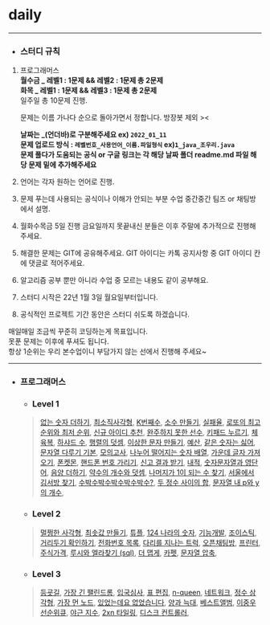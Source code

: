 # daily
***

+ ### 스터디 규칙
1. 프로그래머스               
**월수금 _ 레벨1 : 1문제 && 레벨2 : 1문제 총 2문제                       
화목 _ 레벨1 : 1문제 && 레벨3 : 1문제 총 2문제**                                                                             
일주일 총 10문제 진행.             
                 
      문제는 이름 가나다 순으로 돌아가면서 정합니다.
      방장봇 제외 ><
   
      **날짜는 _(언더바)로 구분해주세요 ex) `2022_01_11`         
      문제 업로드 방식 : `레벨번호_사용언어_이름.파일형식` ex)`1_java_조우리.java`                    
      문제 풀다가 도움되는 공식 or 구글 링크는 각 해당 날짜 폴더 readme.md 파일 해당 문제 밑에 추가해주세요**
  
2. 언어는 각자 원하는 언어로 진행.
3. 문제 푸는데 사용되는 공식이나 이해가 안되는 부분 수업 중간중간 팀즈 or 채팅방에서 설명.
4. 월화수목금 5일 진행
금요일까지 못끝내신 분들은 이후 주말에 추가적으로 진행해주세요.
5. 해결한 문제는 GIT에 공유해주세요.
GIT 아이디는 카톡 공지사항 중 GIT 아이디 칸에 댓글로 적어주세요.

6. 알고리즘 공부 뿐만 아니라 수업 중 모르는 내용도 같이 공부해요.

7. 스터디 시작은 22년 1월 3일 월요일부터입니다.<br>

8. 공식적인 프로젝트 기간 동안은 스터디 쉬도록 하겠습니다.<br>

매일매일 조금씩 꾸준히 코딩하는게 목표입니다.            
못푼 문제는 이후에 푸셔도 됩니다.              
항상 1순위는 우리 본수업이니 부담가지 않는 선에서 진행해 주세요~
***


+ ### 프로그래머스
  +  ### Level 1
  >  [없는 숫자 더하기](https://programmers.co.kr/learn/courses/30/lessons/86051), 
  >  [최소직사각형](https://programmers.co.kr/learn/courses/30/lessons/86491), 
  >  [K번째수](https://programmers.co.kr/learn/courses/30/lessons/42748), 
  >  [소수 만들기](https://programmers.co.kr/learn/courses/30/lessons/12977), 
  >  [실패율](https://programmers.co.kr/learn/courses/30/lessons/42889), 
  >  [로또의 최고 순위와 최저 순위](https://programmers.co.kr/learn/courses/30/lessons/77484), 
  >  [신규 아이디 추천](https://programmers.co.kr/learn/courses/30/lessons/72410), 
  >  [완주하지 못한 선수](https://programmers.co.kr/learn/courses/30/lessons/42576), 
  >  [키패드 누르기](https://programmers.co.kr/learn/courses/30/lessons/67256), 
  >  [체육복](https://programmers.co.kr/learn/courses/30/lessons/42862),
  >  [하샤드 수](https://programmers.co.kr/learn/courses/30/lessons/12947),
  >  [행렬의 덧셈](https://programmers.co.kr/learn/courses/30/lessons/12950),
  >  [이상한 문자 만들기](https://programmers.co.kr/learn/courses/30/lessons/12930),
  >  [예산](https://programmers.co.kr/learn/courses/30/lessons/12982),
  >  [같은 숫자는 싫어](https://programmers.co.kr/learn/courses/30/lessons/12906),
  >  [문자열 다루기 기본](https://programmers.co.kr/learn/courses/30/lessons/12918),
  >  [모의고사](https://programmers.co.kr/learn/courses/30/lessons/42840),
  >  [나누어 떨어지는 숫자 배열](https://programmers.co.kr/learn/courses/30/lessons/12910),
  >  [가운데 글자 가져오기](https://programmers.co.kr/learn/courses/30/lessons/12903),
  >  [폰켓몬](https://programmers.co.kr/learn/courses/30/lessons/1845),
  >  [핸드폰 번호 가리기](https://programmers.co.kr/learn/courses/30/lessons/12948),
  >  [신고 결과 받기](https://programmers.co.kr/learn/courses/30/lessons/92334),
  >  [내적](https://programmers.co.kr/learn/courses/30/lessons/70128),
  >  [숫자문자열과 영단어](https://programmers.co.kr/learn/courses/30/lessons/81301),
  >  [음양 더하기](https://programmers.co.kr/learn/courses/30/lessons/76501),
  >  [약수의 개수와 덧셈](https://programmers.co.kr/learn/courses/30/lessons/77884),
  >  [나머지가 1이 되는 수 찾기](https://programmers.co.kr/learn/courses/30/lessons/87389),
  >  [서울에서 김서방 찾기](https://programmers.co.kr/learn/courses/30/lessons/12919),
  >  [수박수박수박수박수박수?](https://programmers.co.kr/learn/courses/30/lessons/12922),
  >  [두 정수 사이의 합](https://programmers.co.kr/learn/courses/30/lessons/12912),
  >  [문자열 내 p와 y의 개수](https://programmers.co.kr/learn/courses/30/lessons/12916),

  +  ### Level 2
  >  [멀쩡한 사각형](https://programmers.co.kr/learn/courses/30/lessons/62048), 
  >  [최솟값 만들기](https://programmers.co.kr/learn/courses/30/lessons/12941), 
  >  [튜플](https://programmers.co.kr/learn/courses/30/lessons/64065), 
  >  [124 나라의 숫자](https://programmers.co.kr/learn/courses/30/lessons/12899), 
  >  [기능개발](https://programmers.co.kr/learn/courses/30/lessons/42586),
  >  [조이스틱](https://programmers.co.kr/learn/courses/30/lessons/42860),
  >  [거리두기 확인하기](https://programmers.co.kr/learn/courses/30/lessons/81302),
  >  [전화번호 목록](https://programmers.co.kr/learn/courses/30/lessons/42577),
  >  [다리를 지나는 트럭](https://programmers.co.kr/learn/courses/30/lessons/42583),
  >  [오픈채팅방](https://programmers.co.kr/learn/courses/30/lessons/42888),
  >  [프린터](https://programmers.co.kr/learn/courses/30/lessons/42587),
  >  [주식가격](https://programmers.co.kr/learn/courses/30/lessons/42584),
  >  [루시와 엘라찾기 (sql)](https://programmers.co.kr/learn/courses/30/lessons/59046),
  >  [더 맵게](https://programmers.co.kr/learn/courses/30/lessons/42626),
  >  [카펫](https://programmers.co.kr/learn/courses/30/lessons/42842),
  >  [문자열 압축](https://programmers.co.kr/learn/courses/30/lessons/60057),
  
  +  ### Level 3
  >  [등굣길](https://programmers.co.kr/learn/courses/30/lessons/42898), 
  >  [가장 긴 팰린드롬](https://programmers.co.kr/learn/courses/30/lessons/12904), 
  >  [입국심사](https://programmers.co.kr/learn/courses/30/lessons/43238), 
  >  [표 편집](https://programmers.co.kr/learn/courses/30/lessons/81303), 
  >  [n-queen](https://programmers.co.kr/learn/courses/30/lessons/12952),
  >  [네트워크](https://programmers.co.kr/learn/courses/30/lessons/43162),
  >  [정수 삼각형](https://programmers.co.kr/learn/courses/30/lessons/43105),
  >  [가장 먼 노드](https://programmers.co.kr/learn/courses/30/lessons/49189),
  >  [있었는데요 없었습니다](https://programmers.co.kr/learn/courses/30/lessons/59043),
  >  [양과 늑대](https://programmers.co.kr/learn/courses/30/lessons/92343),
  >  [베스트앨범](https://programmers.co.kr/learn/courses/30/lessons/42579),
  >  [이중우선순위큐](https://programmers.co.kr/learn/courses/30/lessons/42628),
  >  [야근 지수](https://programmers.co.kr/learn/courses/30/lessons/12927),
  >  [2xn 타일링](https://programmers.co.kr/learn/courses/30/lessons/12900),
  >  [디스크 컨트롤러](https://programmers.co.kr/learn/courses/30/lessons/42627),
